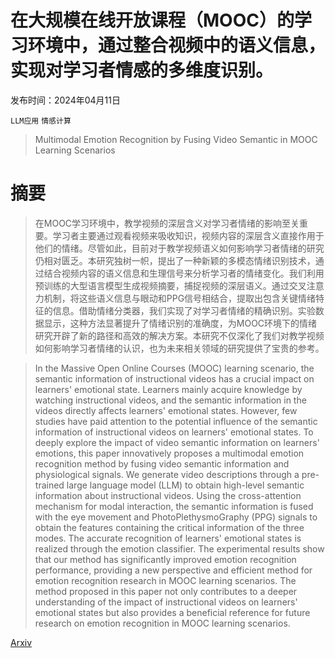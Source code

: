 # 在大规模在线开放课程（MOOC）的学习环境中，通过整合视频中的语义信息，实现对学习者情感的多维度识别。

发布时间：2024年04月11日

`LLM应用` `情感计算`

> Multimodal Emotion Recognition by Fusing Video Semantic in MOOC Learning Scenarios

# 摘要

> 在MOOC学习环境中，教学视频的深层含义对学习者情绪的影响至关重要。学习者主要通过观看视频来吸收知识，视频内容的深层含义直接作用于他们的情绪。尽管如此，目前对于教学视频语义如何影响学习者情绪的研究仍相对匮乏。本研究独树一帜，提出了一种新颖的多模态情绪识别技术，通过结合视频内容的语义信息和生理信号来分析学习者的情绪变化。我们利用预训练的大型语言模型生成视频摘要，捕捉视频的深层语义。通过交叉注意力机制，将这些语义信息与眼动和PPG信号相结合，提取出包含关键情绪特征的信息。借助情绪分类器，我们实现了对学习者情绪的精确识别。实验数据显示，这种方法显著提升了情绪识别的准确度，为MOOC环境下的情绪研究开辟了新的路径和高效的解决方案。本研究不仅深化了我们对教学视频如何影响学习者情绪的认识，也为未来相关领域的研究提供了宝贵的参考。

> In the Massive Open Online Courses (MOOC) learning scenario, the semantic information of instructional videos has a crucial impact on learners' emotional state. Learners mainly acquire knowledge by watching instructional videos, and the semantic information in the videos directly affects learners' emotional states. However, few studies have paid attention to the potential influence of the semantic information of instructional videos on learners' emotional states. To deeply explore the impact of video semantic information on learners' emotions, this paper innovatively proposes a multimodal emotion recognition method by fusing video semantic information and physiological signals. We generate video descriptions through a pre-trained large language model (LLM) to obtain high-level semantic information about instructional videos. Using the cross-attention mechanism for modal interaction, the semantic information is fused with the eye movement and PhotoPlethysmoGraphy (PPG) signals to obtain the features containing the critical information of the three modes. The accurate recognition of learners' emotional states is realized through the emotion classifier. The experimental results show that our method has significantly improved emotion recognition performance, providing a new perspective and efficient method for emotion recognition research in MOOC learning scenarios. The method proposed in this paper not only contributes to a deeper understanding of the impact of instructional videos on learners' emotional states but also provides a beneficial reference for future research on emotion recognition in MOOC learning scenarios.

[Arxiv](https://arxiv.org/abs/2404.07484)
